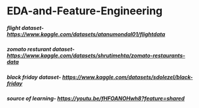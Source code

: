 # EDA-and-Feature-Engineering
##### flight dataset- https://www.kaggle.com/datasets/atanumondal01/flightdata
##### zomato resturant dataset- https://www.kaggle.com/datasets/shrutimehta/zomato-restaurants-data
##### black friday dataset- https://www.kaggle.com/datasets/sdolezel/black-friday
##### source of learning- https://youtu.be/fHFOANOHwh8?feature=shared
